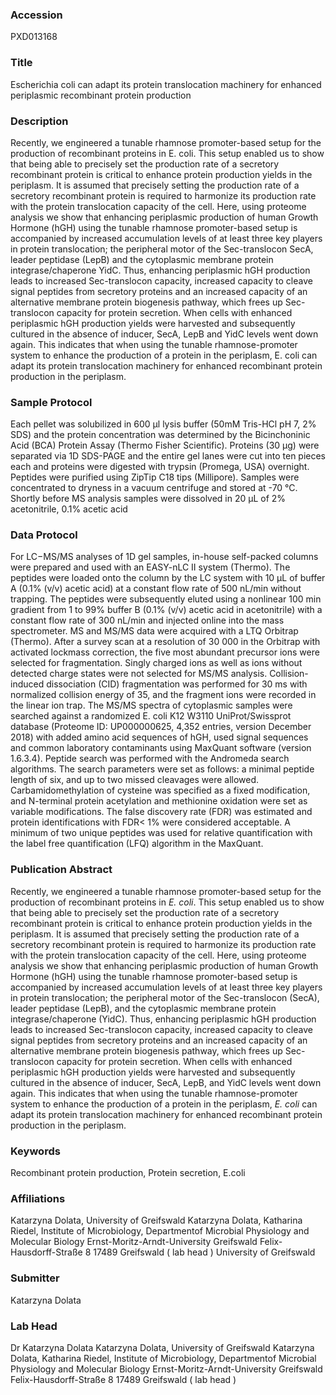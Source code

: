 ### Accession
PXD013168

### Title
Escherichia coli can adapt its protein translocation machinery for enhanced periplasmic recombinant protein production

### Description
Recently, we engineered a tunable rhamnose promoter-based setup for the production of recombinant proteins in E. coli. This setup enabled us to show that being able to precisely set the production rate of a secretory recombinant protein is critical to enhance protein production yields in the periplasm. It is assumed that precisely setting the production rate of a secretory recombinant protein is required to harmonize its production rate with the protein translocation capacity of the cell. Here, using proteome analysis we show that enhancing periplasmic production of human Growth Hormone (hGH) using the tunable rhamnose promoter-based setup is accompanied by increased accumulation levels of at least three key players in protein translocation; the peripheral motor of the Sec-translocon SecA, leader peptidase (LepB) and the cytoplasmic membrane protein integrase/chaperone YidC. Thus, enhancing periplasmic hGH production leads to increased Sec-translocon capacity, increased capacity to cleave signal peptides from secretory proteins and an increased capacity of an alternative membrane protein biogenesis pathway, which frees up Sec-translocon capacity for protein secretion. When cells with enhanced periplasmic hGH production yields were harvested and subsequently cultured in the absence of inducer, SecA, LepB and YidC levels went down again. This indicates that when using the tunable rhamnose-promoter system to enhance the production of a protein in the periplasm, E. coli can adapt its protein translocation machinery for enhanced recombinant protein production in the periplasm.

### Sample Protocol
Each pellet was solubilized in 600 µl lysis buffer (50mM Tris-HCl pH 7, 2% SDS) and the protein concentration was determined by the Bicinchoninic Acid (BCA) Protein Assay (Thermo Fisher Scientific). Proteins (30 μg) were separated via 1D SDS-PAGE and the entire gel lanes were cut into ten pieces each and proteins were digested with trypsin (Promega, USA) overnight. Peptides were purified using ZipTip C18 tips (Millipore). Samples were concentrated to dryness in a vacuum centrifuge and stored at -70 °C. Shortly before MS analysis samples were dissolved in 20 µL of 2% acetonitrile, 0.1% acetic acid

### Data Protocol
For LC−MS/MS analyses of 1D gel samples, in-house self-packed columns were prepared and used with an EASY-nLC II system (Thermo). The peptides were loaded onto the column by the LC system with 10 μL of buffer A (0.1% (v/v) acetic acid) at a constant flow rate of 500 nL/min without trapping. The peptides were subsequently eluted using a nonlinear 100 min gradient from 1 to 99% buffer B (0.1% (v/v) acetic acid in acetonitrile) with a constant flow rate of 300 nL/min and injected online into the mass spectrometer. MS and MS/MS data were acquired with a LTQ Orbitrap (Thermo). After a survey scan at a resolution of 30 000 in the Orbitrap with activated lockmass correction, the five most abundant precursor ions were selected for fragmentation. Singly charged ions as well as ions without detected charge states were not selected for MS/MS analysis. Collision-induced dissociation (CID) fragmentation was performed for 30 ms with normalized collision energy of 35, and the fragment ions were recorded in the linear ion trap. The MS/MS spectra of cytoplasmic samples were searched against a randomized E. coli K12 W3110 UniProt/Swissprot database (Proteome ID: UP000000625, 4,352 entries, version December 2018) with added amino acid sequences of hGH, used signal sequences and common laboratory contaminants using MaxQuant software (version 1.6.3.4). Peptide search was performed with the Andromeda search algorithms. The search parameters were set as follows: a minimal peptide length of six, and up to two missed cleavages were allowed. Carbamidomethylation of cysteine was specified as a fixed modification, and N-terminal protein acetylation and methionine oxidation were set as variable modifications. The false discovery rate (FDR) was estimated and protein identifications with FDR< 1% were considered acceptable. A minimum of two unique peptides was used for relative quantification with the label free quantification (LFQ) algorithm in the MaxQuant.

### Publication Abstract
Recently, we engineered a tunable rhamnose promoter-based setup for the production of recombinant proteins in <i>E. coli</i>. This setup enabled us to show that being able to precisely set the production rate of a secretory recombinant protein is critical to enhance protein production yields in the periplasm. It is assumed that precisely setting the production rate of a secretory recombinant protein is required to harmonize its production rate with the protein translocation capacity of the cell. Here, using proteome analysis we show that enhancing periplasmic production of human Growth Hormone (hGH) using the tunable rhamnose promoter-based setup is accompanied by increased accumulation levels of at least three key players in protein translocation; the peripheral motor of the Sec-translocon (SecA), leader peptidase (LepB), and the cytoplasmic membrane protein integrase/chaperone (YidC). Thus, enhancing periplasmic hGH production leads to increased Sec-translocon capacity, increased capacity to cleave signal peptides from secretory proteins and an increased capacity of an alternative membrane protein biogenesis pathway, which frees up Sec-translocon capacity for protein secretion. When cells with enhanced periplasmic hGH production yields were harvested and subsequently cultured in the absence of inducer, SecA, LepB, and YidC levels went down again. This indicates that when using the tunable rhamnose-promoter system to enhance the production of a protein in the periplasm, <i>E. coli</i> can adapt its protein translocation machinery for enhanced recombinant protein production in the periplasm.

### Keywords
Recombinant protein production, Protein secretion, E.coli

### Affiliations
Katarzyna Dolata, University of Greifswald Katarzyna Dolata, Katharina Riedel, Institute of Microbiology, Departmentof Microbial Physiology and Molecular Biology Ernst-Moritz-Arndt-University Greifswald Felix-Hausdorff-Straße 8 17489 Greifswald ( lab head )
University of Greifswald

### Submitter
Katarzyna Dolata

### Lab Head
Dr Katarzyna Dolata
Katarzyna Dolata, University of Greifswald Katarzyna Dolata, Katharina Riedel, Institute of Microbiology, Departmentof Microbial Physiology and Molecular Biology Ernst-Moritz-Arndt-University Greifswald Felix-Hausdorff-Straße 8 17489 Greifswald ( lab head )


